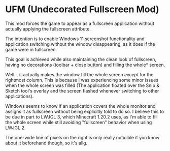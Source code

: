 # UFM (Undecorated Fullscreen Mod)
This mod forces the game to appear as a fullscreen application without actually applying the fullscreen attribute.

The intention is to enable Windows 11 screenshot functionality and application switching without the window disappearing, as it does if the game were in fullscreen.

This goal is achieved while also maintaining the clean look of fullscreen, having no decorations (toolbar + close button) and filling the whole* screen.

Well... it actually makes the window fill the whole screen *except* for the rightmost column. This is because I was experiencing some minor issues when the whole screen was filled (The application floated over the Snip & Sketch tool's overlay and the screen flashed whenever switching to other applications).

Windows seems to know if an application covers the whole monitor and assigns it as fullscreen without being explicitly told to do so. I believe this to be due in part to LWJGL 3, which Minecraft 1.20.2 uses, as I'm able to fill the whole screen while still avoiding "fullscreen" behavior when using LWJGL 2.

The one-wide line of pixels on the right is only really noticible if you know about it beforehand though, so it's allg.

